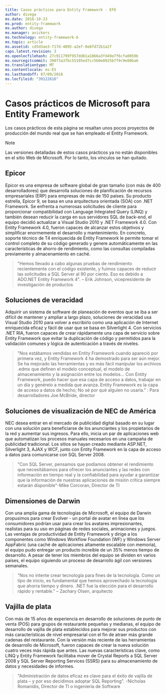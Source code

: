 ```yaml
---
title: Casos prácticos para Entity Framework - EF6
author: divega
ms.date: 2016-10-23
ms.prod: entity-framework
ms.author: divega
ms.manager: avickers
ms.technology: entity-framework-6
ms.topic: article
ms.assetid: cd5d3ae3-717d-4095-a2ef-0e8fd72b1a2f
caps.latest.revision: 3
ms.openlocfilehash: 27c911799f957dd81a1866a3fd49e7f6cfa0059b
ms.sourcegitcommit: 390f3a37bc55105ed7cc5b0e0925b7f9c9e80ba6
ms.translationtype: MT
ms.contentlocale: es-ES
ms.lasthandoff: 07/09/2018
ms.locfileid: "39122616"
---
```

# <a name="microsoft-case-studies-for-entity-framework"></a>Casos prácticos de Microsoft para Entity Framework
Los casos prácticos de esta página se resaltan unos pocos proyectos de producción del mundo real que se han empleado el Entity Framework.
> [!NOTE]
> Las versiones detalladas de estos casos prácticos ya no están disponibles en el sitio Web de Microsoft. Por lo tanto, los vínculos se han quitado.

## <a name="epicor"></a>Epicor
Epicor es una empresa de software global de gran tamaño (con más de 400 desarrolladores) que desarrolla soluciones de planificación de recursos empresariales (ERP) para empresas de más de 150 países.
Su producto estrella, Epicor 9, se basa en una arquitectura orientada (SOA) con .NET Framework.
Se enfrenta a numerosas solicitudes de cliente para proporcionar compatibilidad con Language Integrated Query (LINQ) y también desean reducir la carga en sus servidores SQL de back-end, el equipo decidió actualizar a Visual Studio 2010 y .NET Framework 4.0.
Con Entity Framework 4.0, fueron capaces de alcanzar estos objetivos y simplificar enormemente el desarrollo y mantenimiento.
En concreto, soporte técnico de T4 enriquecida de Entity Framework le permite tomar el control completo de su código generado y genere automáticamente en las características de ahorro de rendimiento, como las consultas compiladas previamente y almacenamiento en caché.

> "Hemos llevado a cabo algunas pruebas de rendimiento recientemente con el código existente, y fuimos capaces de reducir las solicitudes a SQL Server al 90 por ciento.
Eso es debido a ADO.NET Entity Framework 4". – Erik Johnson, vicepresidente de investigación de productos  

## <a name="veracity-solutions"></a>Soluciones de veracidad
Adquirir un sistema de software de planeación de eventos que se iba a ser difícil de mantener y ampliar a largo plazo, soluciones de veracidad usa Visual Studio 2010 para volver a escribirlo como una aplicación de Internet enriquecida eficaz y fácil de usar que se basa en Silverlight 4.
Con servicios .NET RIA, fueron capaces de crear rápidamente una capa de servicio sobre Entity Framework que evitar la duplicación de código y permitidos para la validación comunes y lógica de autenticación a través de niveles.  

> "Nos estábamos vendidas en Entity Framework cuando apareció por primera vez, y Entity Framework 4 ha demostrado para ser aún mejor.
Se ha mejorado las herramientas y es más fácil manipular los archivos .edmx que definen el modelo conceptual, el modelo de almacenamiento y la asignación entre los modelos... Con Entity Framework, puedo hacer que esa capa de acceso a datos, trabajar en un día y genérelo a medida que avanza.
Entity Framework es la capa de acceso a datos de hecho; No sé por qué alguien no usarla." : Para desarrolladores Joe McBride, director

## <a name="nec-display-solutions-of-america"></a>Soluciones de visualización de NEC de América
NEC desea entrar en el mercado de publicidad digital basado en su lugar con una solución para beneficiarse de los anunciantes y los propietarios de la red y aumentar sus ingresos.
Para ello, inicia un par de aplicaciones web que automatizan los procesos manuales necesarios en una campaña de publicidad tradicional.
Los sitios se hayan creado mediante ASP.NET, Silverlight 3, AJAX y WCF, junto con Entity Framework en la capa de acceso a datos para comunicarse con SQL Server 2008.

> "Con SQL Server, pensamos que podíamos obtener el rendimiento que necesitábamos para ofrecer los anunciantes y las redes con información en tiempo real y la confiabilidad para ayudar a garantizar que la información de nuestras aplicaciones de misión crítica siempre estarán disponible"-Mike Corcoran, Director de TI

## <a name="darwin-dimensions"></a>Dimensiones de Darwin
Con una amplia gama de tecnologías de Microsoft, el equipo de Darwin propusimos para crear Evolver - un portal de avatar en línea que los consumidores podrían usar para crear los avatares impresionantes, realistas para su uso en páginas de redes sociales, animaciones y juegos.
Las ventajas de productividad de Entity Framework y dirige a los componentes como Windows Workflow Foundation (WF) y Windows Server AppFabric (una caché de aplicaciones altamente escalable con memoria), el equipo pudo entregar un producto increíble de un 35% menos tiempo de desarrollo.
A pesar de tener los miembros del equipo se dividen en varios países, el equipo siguiendo un proceso de desarrollo ágil con versiones semanales.

 > "Nos no intente crear tecnología para fines de la tecnología. Como un tipo de inicio, es fundamental que hemos aprovechado la tecnología que ahorra tiempo y dinero.
 .NET fue la elección para el desarrollo rápido y rentable." – Zachary Olsen, arquitecto  

## <a name="silverware"></a>Vajilla de plata
Con más de 15 años de experiencia en desarrollo de soluciones de punto de venta (POS) para grupos de restaurante pequeñas y medianas, el equipo de desarrollo de vajilla de plata establecidos para mejorar sus productos con más características de nivel empresarial con el fin de atraer más grande cadenas del restaurante.
Con la versión más reciente de las herramientas de desarrollo de Microsoft, fueron capaces de crear la nueva solución cuatro veces más rápida que antes.
Las nuevas características clave, como LINQ y Entity Framework facilitaba mover de Crystal Reports a SQL Server 2008 y SQL Server Reporting Services (SSRS) para su almacenamiento de datos y necesidades de informes.

> "Administración de datos eficaz es clave para el éxito de vajilla de plata – y por eso decidimos adoptar SQL Reporting". -Nicholas Romanidis, Director de TI o ingeniería de Software
